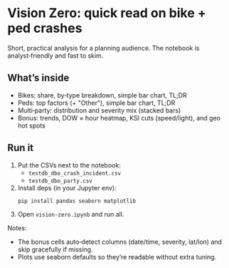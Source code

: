 # Vision Zero: quick read on bike + ped crashes

Short, practical analysis for a planning audience. The notebook is analyst‑friendly and fast to skim.

## What’s inside
- Bikes: share, by‑type breakdown, simple bar chart, TL;DR
- Peds: top factors (+ "Other"), simple bar chart, TL;DR
- Multi‑party: distribution and severity mix (stacked bars)
- Bonus: trends, DOW × hour heatmap, KSI cuts (speed/light), and geo hot spots

## Run it
1) Put the CSVs next to the notebook:
   - `testdb_dbo_crash_incident.csv`
   - `testdb_dbo_party.csv`
2) Install deps (in your Jupyter env):
   ```bash
   pip install pandas seaborn matplotlib
   ```
3) Open `vision-zero.ipynb` and run all.

Notes:
- The bonus cells auto‑detect columns (date/time, severity, lat/lon) and skip gracefully if missing.
- Plots use seaborn defaults so they’re readable without extra tuning.